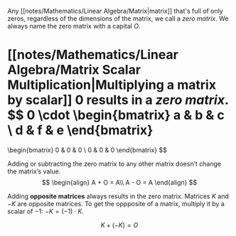 Any [[notes/Mathematics/Linear Algebra/Matrix|matrix]] that's full of only zeros, regardless of the dimensions of the matrix, we call a *zero matrix*. We always name the zero matrix with a capital $O$.

[[notes/Mathematics/Linear Algebra/Matrix Scalar Multiplication|Multiplying a matrix by scalar]] $0$ results in a *zero matrix*.
$$
0 \cdot
\begin{bmatrix}
a & b & c \\ 
d & f & e
\end{bmatrix}
=
\begin{bmatrix}
0 & 0 & 0 \\ 
0 & 0 & 0
\end{bmatrix}
$$

Adding or subtracting the zero matrix to any other matrix doesn’t change the matrix’s value.
$$
\begin{align}
A + O = A\\
A - O = A
\end{align}
$$

Adding **opposite matrices** always results in the zero matrix. Matrices $K$ and $−K$ are opposite matrices. To get the oppposite of a matrix, multiply it by a scalar of $-1$: $-K = (-1)\cdot K$.

$$
K + (-K) = O
$$
